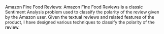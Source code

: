 Amazon Fine Food Reviews:
Amazon Fine Food Reviews is a classic Sentiment Analysis problem used to classify the polarity of the review given by the Amazon user. Given the textual reviews and related features of the product, I have designed various techniques to classify the polarity of the review.
